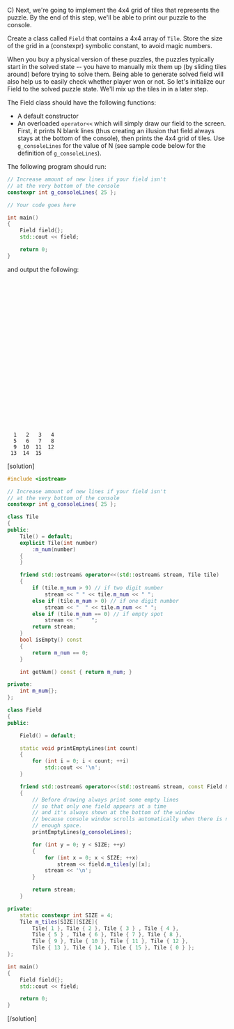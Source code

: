 C) Next, we're going to implement the 4x4 grid of tiles that represents the puzzle.  By the end of this step, we'll be able to print our puzzle to the console.

Create a class called `Field` that contains a 4x4 array of `Tile`.  Store the size of the grid in a (constexpr) symbolic constant, to avoid magic numbers.

When you buy a physical version of these puzzles, the puzzles typically start in the solved state -- you have to manually mix them up (by sliding tiles around) before trying to solve them.  Being able to generate solved field will also help us to easily check whether player won or not. So let's initialize our Field to the solved puzzle state.  We'll mix up the tiles in in a later step.

The Field class should have the following functions:
* A default constructor
* An overloaded `operator<<` which will simply draw our field to the screen. First, it prints N blank lines (thus creating an illusion that field always stays at the bottom of the console), then prints the 4x4 grid of tiles.  Use `g_consoleLines` for the value of N (see sample code below for the definition of `g_consoleLines`).

The following program should run:
```cpp
// Increase amount of new lines if your field isn't
// at the very bottom of the console
constexpr int g_consoleLines{ 25 };

// Your code goes here

int main()
{
    Field field{};
    std::cout << field;

    return 0;
}
```

and output the following:
```text

























  1   2   3   4
  5   6   7   8
  9  10  11  12
 13  14  15
```

[solution]
```cpp
#include <iostream>

// Increase amount of new lines if your field isn't
// at the very bottom of the console
constexpr int g_consoleLines{ 25 };

class Tile
{
public:
    Tile() = default;
    explicit Tile(int number)
        :m_num(number)
    {
    }

    friend std::ostream& operator<<(std::ostream& stream, Tile tile)
    {
        if (tile.m_num > 9) // if two digit number
            stream << " " << tile.m_num << " ";
        else if (tile.m_num > 0) // if one digit number
            stream << "  " << tile.m_num << " ";
        else if (tile.m_num == 0) // if empty spot
            stream << "    ";
        return stream;
    }
    bool isEmpty() const
    {
        return m_num == 0;
    }

    int getNum() const { return m_num; }

private:
    int m_num{};
};

class Field
{
public:

    Field() = default;

    static void printEmptyLines(int count)
    {
        for (int i = 0; i < count; ++i)
            std::cout << '\n';
    }

    friend std::ostream& operator<<(std::ostream& stream, const Field &field)
    {
        // Before drawing always print some empty lines
        // so that only one field appears at a time
        // and it's always shown at the bottom of the window
        // because console window scrolls automatically when there is no
        // enough space. 
        printEmptyLines(g_consoleLines);

        for (int y = 0; y < SIZE; ++y)
        {
            for (int x = 0; x < SIZE; ++x)
                stream << field.m_tiles[y][x];
            stream << '\n';
        }

        return stream;
    }

private:
    static constexpr int SIZE = 4;
    Tile m_tiles[SIZE][SIZE]{
        Tile{ 1 }, Tile { 2 }, Tile { 3 } , Tile { 4 },
        Tile { 5 } , Tile { 6 }, Tile { 7 }, Tile { 8 },
        Tile { 9 }, Tile { 10 }, Tile { 11 }, Tile { 12 },
        Tile { 13 }, Tile { 14 }, Tile { 15 }, Tile { 0 } };
};

int main()
{
    Field field{};
    std::cout << field;

    return 0;
}
```
[/solution]
